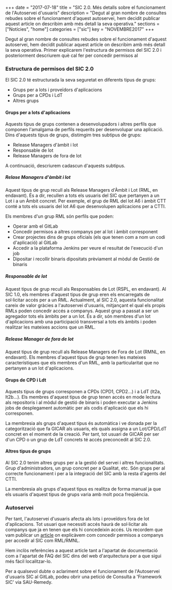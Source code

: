 +++
date        = "2017-07-18"
title       = "SIC 2.0. Més detalls sobre el funcionament de l'Autoservei d'usuaris"
description = "Degut al gran nombre de consultes rebudes sobre el funcionament d'aquest autoservei, hem decidit publicar aquest article on describim amb més detall la seva operativa."
sections    = ["Notícies", "home"]
categories  = ["sic"]
key         = "NOVEMBRE2017"
+++

Degut al gran nombre de consultes rebudes sobre el funcionament d'aquest autoservei, hem decidit publicar aquest article on describim amb més detall la seva operativa. Primer explicarem l'estructura de permisos del SIC 2.0 i posteriorment descriurem què cal fer per concedir permisos al 

### Estructura de permisos del SIC 2.0

El SIC 2.0 té estructurada la seva seguretat en diferents tipus de grups:

* Grups per a lots i proveïdors d'aplicacions
* Grups per a CPDs i LdT
* Altres grups

#### Grups per a lots d'aplicacions

Aquests tipus de grups contenen a desenvolupadors i altres perfils que componen l'amalgama de perfils requerits per desenvolupar una aplicació. Dins d'aquests tipus de grups, distimgim tres subtipus de grups:

* Release Managers d'àmbit i lot
* Responsable de lot
* Release Managers de fora de lot

A continuació, descriurem cadascun d'aquests subtipus.

##### Relase Managers d'àmbit i lot

Aquest tipus de grup recull als Release Managers d'Àmbit i Lot (RML, en endavant). És a dir, recullen a tots els usuaris del SIC que pertanyen a un Lot i a un Àmbit concret. Per exemple, el grup de RML del lot A6 i àmbit CTT conté a tots els usuaris del lot A6 que desenvolupen aplicacions per a CTTI.

Els membres d'un grup RML són perfils que poden:

* Operar amb el GitLab
* Concedir permisos a altres companys per al lot i àmbit corresponent
* Crear projectes dins de grups oficials (els que tenen com a nom un codi d'aplicació) al GitLab
* Accedir a la plataforma Jenkins per veure el resultat de l'execució d'un job
* Dipositar i recollir binaris dipositats prèviament al mòdul de Gestió de binaris

##### Responsable de lot

Aquest tipus de grup recull als Responsables de Lot (RSPL, en endavant). Al SIC 1.0, els membres d'aquest tipus de grup eren els encarregats de sol·licitar accés per a un RML. Actualment, al SIC 2.0, aquesta funcionalitat careix de valor gràcies a l'autoservei d'usuaris, mitjançant el qual els propis RMLs poden concedir accés a companys. Aquest grup a passat a ser un agregador tots els àmbits per a un lot. És a dir, són membres d'un lot d'aplicacions amb una participació transversal a tots els àmbits i poden realitzar les mateixes accions que un RML.

##### Release Manager de fora de lot

Aquest tipus de grup recull als Release Managers de Fora de Lot (RMNL, en endavant). Els membres d'aquest tipus de grup tenen les mateixes característiques que els membres d'un RML, amb la particularitat que no pertanyen a un lot d'aplicacions.

#### Grups de CPD i Ldt

Aquests tipus de grups corresponen a CPDs (CPD1, CPD2...) i a LdT (lt2a, lt2b...). Els membres d'aquest tipus de grup tenen accés en mode lectura als repositoris i al mòdul de gestió de binaris i poden executar a Jenkins jobs de desplegament automàtic per als codis d'aplicació que els hi corresponen.

La membresia als grups d'aquest tipus és automàtica i ve donada per la categorització que fa GICAR als usuaris, els quals assigna a un Lot/CPD/LdT concret en el moment de la creació. Per tant, tot usuari de GICAR per ser d'un CPD o un grup de LdT concrets té accés preconcedit al SIC 2.0.

#### Altres tipus de grups

Al SIC 2.0 tenim altres grups per a la gestió del servei i altres funcionalitats. Grup d'administradors, un grup concret per a Qualitat, etc. Són grups per al correcte funcionament i per a la integració del SIC amb la resta d'agents del CTTI.

La membresia als grups d'aquest tipus es realitza de forma manual ja que els usuaris d'aquest tipus de grups varia amb molt poca freqüència.

### Autoservei

Per tant, l'autoservei d'usuaris afecta als lots i proveïdors fora de lot d'aplicacions. Tot usuari que necessiti accés haurà de sol·licitar als companys que ja en tenen que els hi concedeixin accés. Us recordem que vam publicar un [article](http://canigo.ctti.gencat.cat/noticies/2017-07-18-SIC-Autoservei-usuaris-SIC2.0/) on explicàvem com concedir permisos a companys per accedir al SIC com RML/RMNL.

Hem inclòs referències a aquest article tant a l'apartat de documentació com a l'apartat de FAQ del SIC dins del web d'arquitectura per a que sigui més fàcil localitzar-lo.
 
Per a qualsevol dubte o aclariment sobre el funcionament de l'Autoservei d'usuaris SIC al GitLab, podeu obrir una petició de Consulta a 'Framework SIC' via SAU-Remedy.
 
 
